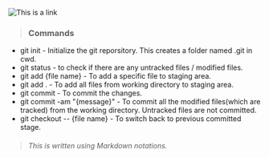 <!---
sujithakalathil/sujithakalathil is a ✨ special ✨ repository because its `README.md` (this file) appears on your GitHub profile.
You can click the Preview link to take a look at your changes.
--->
![This is a link](https://images.pexels.com/photos/4974915/pexels-photo-4974915.jpeg?cs=srgb&dl=pexels-olia-danilevich-4974915.jpg&fm=jpg)
> ### Commands
- git init - Initialize the git reporsitory. This creates a folder named .git in cwd.
- git status - to check if there are any untracked files / modified files.
- git add {file name} - To add a specific file to staging area.
- git add . - To add all files from working directory to staging area.
- git commit - To commit the changes.
- git commit -am "{message}" - To commit all the modified files(which are tracked) from the working directory. Untracked files are not committed.
- git checkout -- {file name} - To switch back to previous committed stage.

>###### This is written using Markdown notations.
